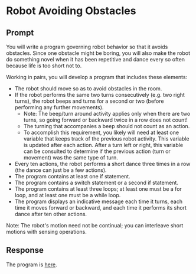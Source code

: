 # Robot Avoiding Obstacles

## Prompt
You will write a program governing robot behavior so that it avoids obstacles. Since one obstacle might be boring, you will also make the robot do something novel when it has been repetitive and dance every so often because life is too short not to.

Working in pairs, you will develop a program that includes these elements:

* The robot should move so as to avoid obstacles in the room.
* If the robot performs the same two turns consecutively (e.g. two right turns), the robot beeps and turns for a second or two (before performing any further movements).
  *  Note: The beep/turn around activity applies only when there are two turns, so going forward or backward twice in a row does not count!
  *  The turning that accompanies a beep should not count as an action.
  *  To accomplish this requirement, you likely will need at least one variable that keeps track of the previous robot activity. This variable is updated after each action. After a turn left or right, this variable can be consulted to determine if the previous action (turn or movement) was the same type of turn.
*  Every ten actions, the robot performs a short dance three times in a row (the dance can just be a few actions).
*  The program contains at least one if statement.
*  The program contains a switch statement or a second if statement.
*  The program contains at least three loops; at least one must be a for loop, and at least one must be a while loop.
*  The program displays an indicative message each time it turns, each time it moves forward or backward, and each time it performs its short dance after ten other actions.

Note: The robot's motion need not be continual; you can interleave short motions with sensing operations.

## Response
The program is [here](https://github.com/ridhika123/Robot-Avoiding-Obstacles/blob/main/avoiding_obstacles.c).
